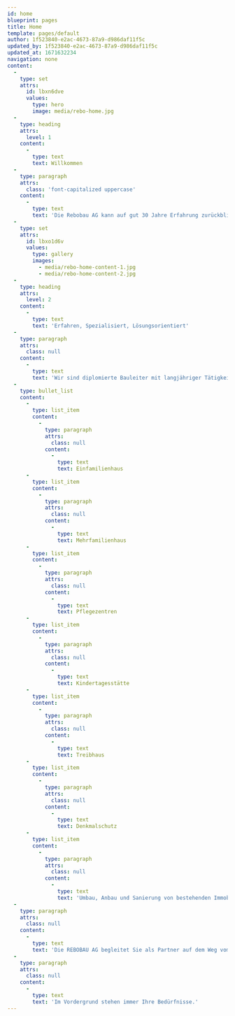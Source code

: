 ```yaml
---
id: home
blueprint: pages
title: Home
template: pages/default
author: 1f523840-e2ac-4673-87a9-d986daf11f5c
updated_by: 1f523840-e2ac-4673-87a9-d986daf11f5c
updated_at: 1671632234
navigation: none
content:
  -
    type: set
    attrs:
      id: lbxn6dve
      values:
        type: hero
        image: media/rebo-home.jpg
  -
    type: heading
    attrs:
      level: 1
    content:
      -
        type: text
        text: Willkommen
  -
    type: paragraph
    attrs:
      class: 'font-capitalized uppercase'
    content:
      -
        type: text
        text: 'Die Rebobau AG kann auf gut 30 Jahre Erfahrung zurückblicken. In dieser Zeit sind in Zusammenarbeit mit unseren Architekten-Teams und Profi-Bauherren unzählige Bauprojekte realisiert worden - von der Planung bis zur erfolgreichen Realisation. Ob Einfamilienhaus, Mehrfamilienhaus, Industrie- oder Gewerbegebäude - wir begleiten Sie als Partner mit innovativen Lösungen, einer umsichtigen Bauleitung, Planung und Ausführung bei Ihrem Bauvorhaben. Dabei stehen Wirtschaftlichkeit, Nachhaltigkeit und Vertrauen an oberster Stelle.'
  -
    type: set
    attrs:
      id: lbxo1d6v
      values:
        type: gallery
        images:
          - media/rebo-home-content-1.jpg
          - media/rebo-home-content-2.jpg
  -
    type: heading
    attrs:
      level: 2
    content:
      -
        type: text
        text: 'Erfahren, Spezialisiert, Lösungsorientiert'
  -
    type: paragraph
    attrs:
      class: null
    content:
      -
        type: text
        text: 'Wir sind diplomierte Bauleiter mit langjähriger Tätigkeit und Erfahrung in den Bereichen:'
  -
    type: bullet_list
    content:
      -
        type: list_item
        content:
          -
            type: paragraph
            attrs:
              class: null
            content:
              -
                type: text
                text: Einfamilienhaus
      -
        type: list_item
        content:
          -
            type: paragraph
            attrs:
              class: null
            content:
              -
                type: text
                text: Mehrfamilienhaus
      -
        type: list_item
        content:
          -
            type: paragraph
            attrs:
              class: null
            content:
              -
                type: text
                text: Pflegezentren
      -
        type: list_item
        content:
          -
            type: paragraph
            attrs:
              class: null
            content:
              -
                type: text
                text: Kindertagesstätte
      -
        type: list_item
        content:
          -
            type: paragraph
            attrs:
              class: null
            content:
              -
                type: text
                text: Treibhaus
      -
        type: list_item
        content:
          -
            type: paragraph
            attrs:
              class: null
            content:
              -
                type: text
                text: Denkmalschutz
      -
        type: list_item
        content:
          -
            type: paragraph
            attrs:
              class: null
            content:
              -
                type: text
                text: 'Umbau, Anbau und Sanierung von bestehenden Immobilien'
  -
    type: paragraph
    attrs:
      class: null
    content:
      -
        type: text
        text: 'Die REBOBAU AG begleitet Sie als Partner auf dem Weg vom Beginn bis zur Umsetzung. Dabei spielt es keine Rolle, ob es sich bei den zu optimierenden Gebäuden und Einrichtungen um bestehende Anlagen handelt oder um ein neues Bauvorhaben.'
  -
    type: paragraph
    attrs:
      class: null
    content:
      -
        type: text
        text: 'Im Vordergrund stehen immer Ihre Bedürfnisse.'
---
```


